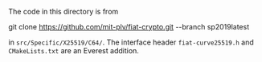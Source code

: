 The code in this directory is from

git clone https://github.com/mit-plv/fiat-crypto.git --branch sp2019latest

in `src/Specific/X25519/C64/`. The interface header `fiat-curve25519.h` and `CMakeLists.txt` are an Everest addition.
